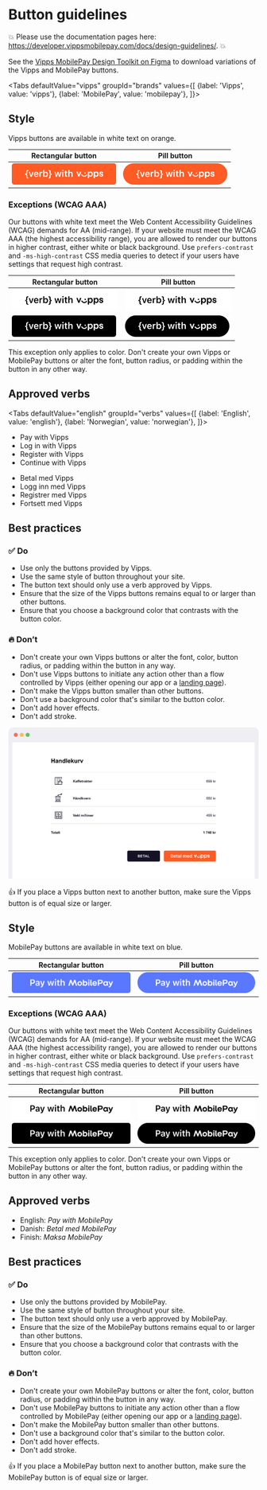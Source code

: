 <!-- START_METADATA
---
title: Vipps MobilePay button guidelines
sidebar_label: Button guidelines
sidebar_position: 20
hide_table_of_contents: true
pagination_next: null
pagination_prev: null
---

import ApiSchema from '@theme/ApiSchema';
import Tabs from '@theme/Tabs';
import TabItem from '@theme/TabItem';

END_METADATA -->

# Button guidelines

<!-- START_COMMENT -->
💥 Please use the documentation pages here: <https://developer.vippsmobilepay.com/docs/design-guidelines/>. 💥
<!-- END_COMMENT -->

See the [Vipps MobilePay Design Toolkit on Figma](https://www.figma.com/@vippsmobilepay) to download variations of the Vipps and MobilePay buttons.

<Tabs
defaultValue="vipps"
groupId="brands"
values={[
{label: 'Vipps', value: 'vipps'},
{label: 'MobilePay', value: 'mobilepay'},
]}>
<TabItem value="vipps">

## Style

Vipps buttons are available in white text on orange.

| Rectangular button | Pill button |
| ------------------ | ----------- |
| ![Rectangular orange - EN](images/vipps/rectangle-orange-EN.png) | ![Pill orange - EN](images/vipps/pill-orange-EN.png) |

### Exceptions (WCAG AAA)

Our buttons with white text meet the Web Content Accessibility Guidelines (WCAG) demands for AA (mid-range).
If your website must meet the WCAG AAA (the highest accessibility range), you are allowed to render our buttons in higher contrast, either white or black background.
Use `prefers-contrast` and `-ms-high-contrast` CSS media queries to detect if your users have settings that request high contrast.

| Rectangular button | Pill button |
| ------------------ | ----------- |
| ![Rectangular white - EN](images/vipps/rectangular-white-EN.png) | ![Pill white - EN](images/vipps/pill-white-EN.png) |
| ![Rectangular black - EN](images/vipps/rectangular-black-EN.png) | ![Pill black - EN](images/vipps/pill-black-EN.png) |

This exception only applies to color. Don't create your own Vipps or MobilePay buttons or alter the font, button radius, or padding within the button in any other way.

## Approved verbs

<Tabs
defaultValue="english"
groupId="verbs"
values={[
{label: 'English', value: 'english'},
{label: 'Norwegian', value: 'norwegian'},
]}>

<TabItem value="english">

* Pay with Vipps
* Log in with Vipps
* Register with Vipps
* Continue with Vipps

</TabItem>
<TabItem value="norwegian">

* Betal med Vipps
* Logg inn med Vipps
* Registrer med Vipps
* Fortsett med Vipps

</TabItem>
</Tabs>

## Best practices

### ✅ Do

* Use only the buttons provided by Vipps.
* Use the same style of button throughout your site.
* The button text should only use a verb approved by Vipps.
* Ensure that the size of the Vipps buttons remains equal to or larger than other buttons.
* Ensure that you choose a background color that contrasts with the button color.

### 🔥 Don’t

* Don't create your own Vipps buttons or alter the font, color, button radius, or padding within the button in any way.
* Don't use Vipps buttons to initiate any action other than a flow controlled by Vipps (either opening our app or a
  [landing page](https://developer.vippsmobilepay.com/docs/common-topics/landing-page)).
* Don't make the Vipps button smaller than other buttons.
* Don't use a background color that's similar to the button color.
* Don't add hover effects.
* Don't add stroke.

![Cart with two buttons](images/vipps/cart-two-buttons.svg)

👍 If you place a Vipps button next to another button, make sure the Vipps button is of equal size or larger.


</TabItem>
<TabItem value="mobilepay">

## Style

MobilePay buttons are available in white text on blue.

| Rectangular button | Pill button |
| ------------------ | ----------- |
| ![Rectangular blue - EN](./images/mobilepay/MP-english-blue-rectangular.png) | ![Pill blue - EN](images/mobilepay/MP-english-blue-pill.png) |

### Exceptions (WCAG AAA)

Our buttons with white text meet the Web Content Accessibility Guidelines (WCAG) demands for AA (mid-range).
If your website must meet the WCAG AAA (the highest accessibility range), you are allowed to render our buttons in higher contrast, either white or black background.
Use `prefers-contrast` and `-ms-high-contrast` CSS media queries to detect if your users have settings that request high contrast.

| Rectangular button | Pill button |
| ------------------ | ----------- |
| ![Rectangular white - EN](images/mobilepay/rectangular-white-EN.png) | ![Pill white - EN](images/mobilepay/pill-white-EN.png) |
| ![Rectangular black - EN](images/mobilepay/rectangular-black-EN.png) | ![Pill black - EN](images/mobilepay/pill-black-EN.png) |

This exception only applies to color. Don't create your own Vipps or MobilePay buttons or alter the font, button radius, or padding within the button in any other way.

## Approved verbs

* English: *Pay with MobilePay*
* Danish: *Betal med MobilePay*
* Finish: *Maksa MobilePay*

</TabItem>
</Tabs>

## Best practices

### ✅ Do

* Use only the buttons provided by MobilePay.
* Use the same style of button throughout your site.
* The button text should only use a verb approved by MobilePay.
* Ensure that the size of the MobilePay buttons remains equal to or larger than other buttons.
* Ensure that you choose a background color that contrasts with the button color.

### 🔥 Don’t

* Don't create your own MobilePay buttons or alter the font, color, button radius, or padding within the button in any way.
* Don't use MobilePay buttons to initiate any action other than a flow controlled by MobilePay (either opening our app or a
  [landing page](https://developer.vippsmobilepay.com/docs/common-topics/landing-page)).
* Don't make the MobilePay button smaller than other buttons.
* Don't use a background color that's similar to the button color.
* Don't add hover effects.
* Don't add stroke.

👍 If you place a MobilePay button next to another button, make sure the MobilePay button is of equal size or larger.

</TabItem>
</Tabs>

